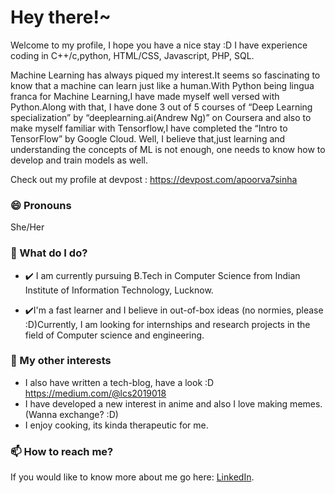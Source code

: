 # Hey there!~
Welcome to my profile, I hope you have a nice stay  :D
I have experience coding in C++/c,python, HTML/CSS, Javascript, PHP, SQL. 

Machine Learning has always piqued my interest.It seems so fascinating to know that a machine can learn just like a human.With Python being lingua franca for Machine
Learning,I have made myself well versed with Python.Along with that, I have done 3 out of 5 courses of “Deep Learning specialization” by “deeplearning.ai(Andrew Ng)” on
Coursera and also to make myself familiar with Tensorflow,I have completed the “Intro to TensorFlow” by Google Cloud. Well, I believe that,just learning and understanding the
concepts of ML is not enough, one needs to know how to develop and train models as well.

Check out my profile at devpost : https://devpost.com/apoorva7sinha

### 😄 Pronouns
She/Her

### 🌱 What do I do?
- ✔️ I am currently pursuing B.Tech in Computer Science from Indian Institute of Information Technology, Lucknow.

- ✔️I'm a fast learner and I believe in out-of-box ideas (no normies, please :D)Currently, I am looking for internships and research projects in the field of Computer science and engineering.




### 👯 My other interests
- I also have written a tech-blog, have a look :D
https://medium.com/@lcs2019018
- I have developed a new interest in anime and also I love making memes.(Wanna exchange? :D)
- I enjoy cooking, its kinda therapeutic for me.


### 📫 How to reach me?
If you would like to know more about me go here: [LinkedIn](www.linkedin.com/in/apoorva-7).



